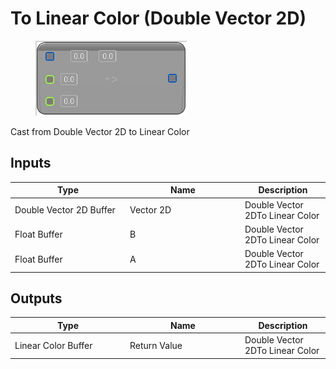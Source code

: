 # To Linear Color (Double Vector 2D)

<div align="left" data-full-width="false">

<figure><img src="To_Linear_Color_(Double_Vector_2D).png" alt=""><figcaption></figcaption></figure>

</div>

Cast from Double Vector 2D to Linear Color

## Inputs

<table>
<thead><tr><th width="170">Type</th><th width="170">Name</th><th>Description</th></tr></thead>
<tbody>
<tr><td>Double Vector 2D Buffer</td><td>Vector 2D</td><td>Double Vector 2DTo Linear Color</td></tr>
<tr><td>Float Buffer</td><td>B</td><td>Double Vector 2DTo Linear Color</td></tr>
<tr><td>Float Buffer</td><td>A</td><td>Double Vector 2DTo Linear Color</td></tr>
</tbody>
</table>

## Outputs

<table>
<thead><tr><th width="170">Type</th><th width="170">Name</th><th>Description</th></tr></thead>
<tbody>
<tr><td>Linear Color Buffer</td><td>Return Value</td><td>Double Vector 2DTo Linear Color</td></tr>
</tbody>
</table>